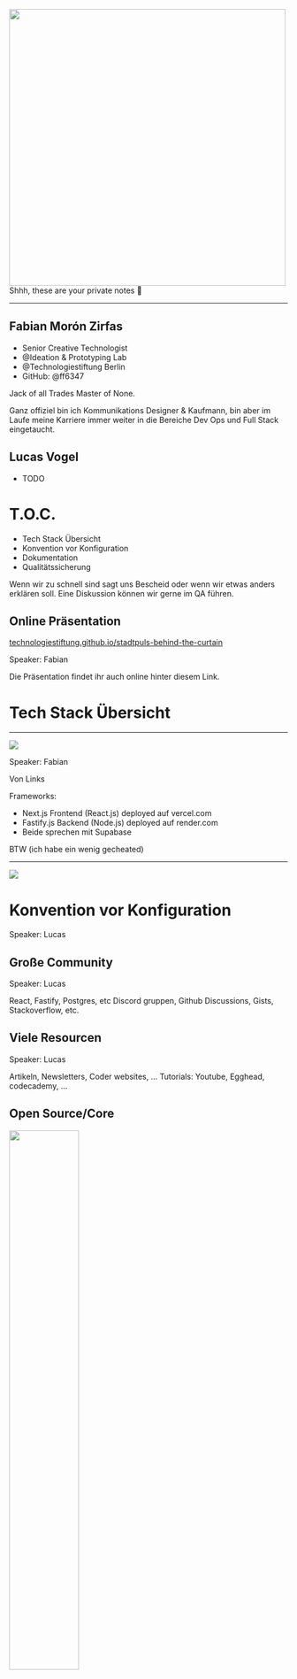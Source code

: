 <img src="./assets/images/logo-sprite.svg" width="500px">

<aside class="notes">
Shhh, these are your private notes 📝
</aside>

---

## Fabian Morón Zirfas

* Senior Creative Technologist
* @Ideation & Prototyping Lab
* @Technologiestiftung Berlin
* GitHub: @ff6347

<aside class="notes">

Jack of all Trades Master of None.

Ganz offiziel bin ich Kommunikations Designer & Kaufmann, bin aber im Laufe meine
Karriere immer weiter in die Bereiche Dev Ops und Full Stack eingetaucht.

</aside>

## Lucas Vogel

* TODO

<aside class="notes">


</aside>

# T.O.C.

* Tech Stack Übersicht
* Konvention vor Konfiguration
* Dokumentation
* Qualitätssicherung


<aside class="notes">

Wenn wir zu schnell sind sagt uns Bescheid oder wenn wir etwas anders erklären soll.
Eine Diskussion können wir gerne im QA führen.

</aside>

## Online Präsentation

[technologiestiftung.github.io/stadtpuls-behind-the-curtain](https://technologiestiftung.github.io/stadtpuls-behind-the-curtain)

<aside class="notes">

Speaker: Fabian

Die Präsentation findet ihr auch online hinter diesem Link.

</aside>

# Tech Stack Übersicht

---

<img src="assets/images/stadtpuls.com-tech-stack-cheat.png">

<aside class="notes">

Speaker: Fabian

Von Links

Frameworks:

* Next.js Frontend (React.js) deployed auf vercel.com
* Fastify.js Backend (Node.js) deployed auf render.com
* Beide sprechen mit Supabase

BTW (ich habe ein wenig gecheated)

</aside>


---

<img src="assets/images/stadtpuls.com-tech-stack-real.png">

# Konvention vor Konfiguration

<aside class="notes">

Speaker: Lucas

</aside>

## Große Community


<aside class="notes">

Speaker: Lucas

React, Fastify, Postgres, etc
Discord gruppen, Github Discussions, Gists, Stackoverflow, etc.

</aside>

## Viele Resourcen

<aside class="notes">

Speaker: Lucas

Artikeln, Newsletters, Coder websites, ...
Tutorials: Youtube, Egghead, codecademy, ...

</aside>

## Open Source/Core

<img style="width:50%" src="assets/images/supabase-logo-wordmark--light.png">

<aside class="notes">

Speaker: Fabian

Was ist so cool an Open Source Software und Open Core Produkten?

Am Beispiel Supabase

</aside>

---

## Backend as a Service Startup 

> Supabase is an open source Firebase alternative.

<aside class="notes">

Selber sagen sie von sich sie seien eine OS Firebase alternative.

Supabase ist ein Open Source Open Core Startup aus USA CA welches komplett remote arbeitet.
Die Supabase ist noch in public Beta das bereits $30 Millionen Series A Funding erhalten hat

</aside>


---

![](assets/images/supabase-tech.png)


<aside class="notes">

Speaker: Fabian 



* Kong (API Gateway)
* GoTrue (Auth System by Netlify)
  * mit Authentication System (Bist du du?)
* PostgREST (REST API for postgres DB ohne eine Zeile Code)
* Realtime (Elixir mit Phoenix Framework)
  * mit Realtime Pub/Sub (Postgres Changes -> Websocket)
* mit Storage (AWS S3?)
* pg-meta (Custom Postgres DBs Management API)
* Postgres (DB mit nem Haufen Extensions)
  * mit Authorization via Postgres RLS (Darfst du das?)
* mit SDKs für JS (offiziel) + C#, Python, Rust, Kotlin, Dart community
* bald mit serverless functions

* Alles was das Core Produkt ausmacht ist OSS
* Selbst wenn Google morgen alles kauft
  und abschaltet kann ich den Tech Stack weiter verwenden

</aside>

# Dokumentation


<aside class="notes">

Speaker: Lucas

* Typescript
* Storybook

Speaker: Fabian

* Fastify JSON Schemas


</aside>

## Typescript

<aside class="notes">

Speaker: Lucas

* Dokumentiert Funktionen & Variabeln
* Warnt vor mögliche Fehlern
* Bietet Autovervollständigung

</aside>

## Fastify JSON Schemas

![](assets/images/json-schema.png)

<aside class="notes">

Speaker: Fabian

Unser Backend Framework "Fastify" ist nicht nur schnell, wie der Name impliziert,
sondern bietet auch eine ein gute DX.

Durch JSON Schemas können HTTP Anfragen validiert werden.
Vorteile sind:

- Keine Fleissarbeit im validieren von Request Bodies, Headern, Parametern oder Querystrings
- Keine Fleissarbeit im schreiben von Error Handlern
- Dokumentation der Möglichkeiten einer Route in Code

</aside>

## Bsp.: JSON Schema

```json
{
  "$id": "https://example.com/cat.schema.json",
  "title": "cat",
  "type": "object",
  "properties": {
    "name": {
      "type": "string",
      "description": "The cat's name."
    },
    "mood": {
      "description": "The mood the cat is in.",
      "enum": ["grumpy", "happy", "purrrr!"]
    }
  },
  "required": ["mood"]
}
```

## Bsp.: JSON

```json
{
  "name": "Mister Fuzzyboots",
  "mood": "purrrr!"
}
```

## Storybook

<aside class="notes">

Speaker: Lucas

* Gibt ein Überblick über alle verfügbare Komponente
* Responsive Styles / Größe, etc.
* Parameters und Props

</aside>

# Qualitätssicherung

<aside class="notes">

Speaker: Lucas

</aside>

## Testing

* Unit-testing
* Snapshot-testing
* Integration-testing

<aside class="notes">

Speaker: Lucas

* Unit-testing: Überprüft die interne logik (aka. Business logic) 
* Snapshot-testing: Warnt vor unerwartete Änderungen
* Integration-testing: Repliziert Production Umstände und sichert zusammenhand

</aside>

## Storybook

<aside class="notes">

Speaker: Lucas

* Lässt in isolation testen und entwickeln
* Kann für snapshot testing verwendet werden

</aside>

## Code Reviews

<aside class="notes">

Speaker: Fabian

Da wir als Team an der gleichen Codebase arbeiten ist es hilfreich auch das Team 
zu allen Änderungen am Code zu konsultieren.

Sei es:

* Fixes
* Features
* Refactoring

Es geht vornehmlich darum

* eine gemeinsame Code-Qualität zu erhalten und aber auch
* Fehler zu sehen die CI/CD oder Testing nicht sehen.

Ein weiterer Effekt ist, dass das Teammitglider so auch Einblick in Bereiche der Applikation erhält
an denen sie selber gar nicht arbeiten.

</aside>

## Github Actions

Bei jeder PR/Push

<aside class="notes">

Speaker: Fabian

Zu den Codereviews lassen wir bei jedem Pull Request und auch Push zu einem Branch
alle Tests auf dem CI/CD System laufen. Wenn ein Test Fehler wirft wird auch nicht gemerged.

Kein: Works on my Machine!

</aside>

## Staging Environments

<aside class="notes">

Speaker: Fabian

Des weiteren haben wir die gesamte Applikation dupliziert und können alle neuen Features
online testen.

Kein "Testing in Production"

</aside>

# Q & A



# Danke

für Ihre Aufmerksamkeit